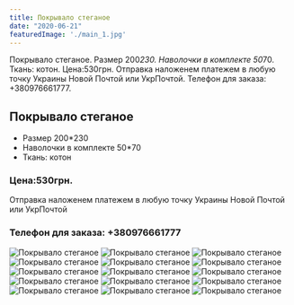 ```yaml
---
title: Покрывало стеганое 
date: "2020-06-21"
featuredImage: './main_1.jpg'
---
```


Покрывало стеганое. Размер 200*230. Наволочки в комплекте 50*70. Ткань: котон. Цена:530грн. Отправка наложенем платежем в любую точку Украины Новой Почтой или УкрПочтой. Телефон для заказа: +380976661777.

<!-- end -->

## Покрывало стеганое 
*   Размер 200*230
*   Наволочки в комплекте 50*70
*   Ткань: котон

### Цена:530грн.

Отправка наложенем платежем в любую точку Украины Новой Почтой или УкрПочтой

### Телефон для заказа: +380976661777


![Покрывало стеганое](./1.jpeg)
![Покрывало стеганое](./2.jpeg)
![Покрывало стеганое](./3.jpeg)
![Покрывало стеганое](./4.jpeg)
![Покрывало стеганое](./5.jpeg)
![Покрывало стеганое](./6.jpeg)
![Покрывало стеганое](./7.jpeg)
![Покрывало стеганое](./8.jpeg)
![Покрывало стеганое](./9.jpeg)
![Покрывало стеганое](./10.jpeg)
![Покрывало стеганое](./11.jpeg)
![Покрывало стеганое](./12.jpeg)
![Покрывало стеганое](./13.jpeg)
![Покрывало стеганое](./14.jpeg)
![Покрывало стеганое](./15.jpeg)